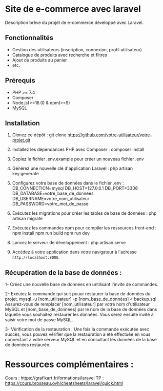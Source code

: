 # Site de e-commerce avec laravel

Description brève du projet de e-commerce développé avec Laravel.

## Fonctionnalités

- Gestion des utilisateurs (inscription, connexion, profil utilisateur)
- Catalogue de produits avec recherche et filtres
- Ajout de produits au panier
- etc.

## Prérequis

- PHP >= 7.4
- Composer
- Node.js(>=18.0) & npm(>=5) 
- MySQL 

## Installation

1. Clonez ce dépôt :
   git clone https://github.com/votre-utilisateur/votre-projet.git

2. Installez les dépendances PHP avec Composer :
  composer install

3. Copiez le fichier .env.example pour créer un nouveau fichier .env

4. Générez une nouvelle clé d'application Laravel :
   php artisan key:generate

5. Configurez votre base de données dans le fichier .env :
  DB_CONNECTION=mysql
  DB_HOST=127.0.0.1
  DB_PORT=3306
  DB_DATABASE=votre_base_de_donnees
  DB_USERNAME=votre_nom_utilisateur
  DB_PASSWORD=votre_mot_de_passe

6. Exécutez les migrations pour créer les tables de base de données :
php artisan migrate

7. Exécutez les commandes npm pour compiler les ressources front-end :
npm install
npm run build
npm run dev

9. Lancez le serveur de développement :
php artisan serve

10. Accédez à votre application dans votre navigateur à l'adresse `http://localhost:8000`.

## Récupération de la base de données :

1- Créez une nouvelle base de données en untilisant l'invite de commandes.

2- Exéutez la commande qui suit pouur restaurer la base de données du projet. 
mysql -u [nom_utilisateur] -p [nom_base_de_données] < backup.sql
Assurez-vous de remplacer [nom_utilisateur] par votre nom d'utilisateur MySQL et [nom_base_de_données] par le nom de la base de données dans laquelle vous souhaitez restaurer les données. Vous serez ensuite invité à saisir votre mot de passe MySQL.

3- Vérification de la restauration : Une fois la commande exécutée avec succès, vous pouvez vérifier que la restauration a été effectuée en vous connectant à votre serveur MySQL et en consultant les données de la base de données restaurée.


# Ressources complémentaires : 
  Cours : https://grafikart.fr/formations/laravel
  TP : https://cours.brosseau.ovh/cheatsheets/laravel/quick.html
